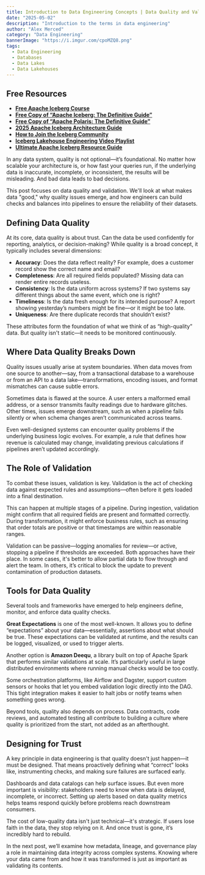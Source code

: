 ```yaml
---
title: Introduction to Data Engineering Concepts | Data Quality and Validation
date: "2025-05-02"
description: "Introduction to the terms in data engineering"
author: "Alex Merced"
category: "Data Engineering"
bannerImage: "https://i.imgur.com/cpoMZQ8.png"
tags:
  - Data Engineering
  - Databases
  - Data Lakes
  - Data Lakehouses
---
```


## Free Resources  
- **[Free Apache Iceberg Course](https://hello.dremio.com/webcast-an-apache-iceberg-lakehouse-crash-course-reg.html?utm_source=ev_external_blog&utm_medium=influencer&utm_campaign=intro_to_de&utm_content=alexmerced&utm_term=external_blog)**  
- **[Free Copy of “Apache Iceberg: The Definitive Guide”](https://hello.dremio.com/wp-apache-iceberg-the-definitive-guide-reg.html?utm_source=ev_external_blog&utm_medium=influencer&utm_campaign=intro_to_de&utm_content=alexmerced&utm_term=external_blog)**  
- **[Free Copy of “Apache Polaris: The Definitive Guide”](https://hello.dremio.com/wp-apache-polaris-guide-reg.html?utm_source=ev_external_blog&utm_medium=influencer&utm_campaign=intro_to_de&utm_content=alexmerced&utm_term=external_blog)**  
- **[2025 Apache Iceberg Architecture Guide](https://medium.com/data-engineering-with-dremio/2025-guide-to-architecting-an-iceberg-lakehouse-9b19ed42c9de)**  
- **[How to Join the Iceberg Community](https://medium.alexmerced.blog/guide-to-finding-apache-iceberg-events-near-you-and-being-part-of-the-greater-iceberg-community-0c38ae785ddb)**  
- **[Iceberg Lakehouse Engineering Video Playlist](https://youtube.com/playlist?list=PLsLAVBjQJO0p0Yq1fLkoHvt2lEJj5pcYe&si=WTSnqjXZv6Glkc3y)**  
- **[Ultimate Apache Iceberg Resource Guide](https://medium.com/data-engineering-with-dremio/ultimate-directory-of-apache-iceberg-resources-e3e02efac62e)** 

In any data system, quality is not optional—it’s foundational. No matter how scalable your architecture is, or how fast your queries run, if the underlying data is inaccurate, incomplete, or inconsistent, the results will be misleading. And bad data leads to bad decisions.

This post focuses on data quality and validation. We'll look at what makes data "good," why quality issues emerge, and how engineers can build checks and balances into pipelines to ensure the reliability of their datasets.

## Defining Data Quality

At its core, data quality is about trust. Can the data be used confidently for reporting, analytics, or decision-making? While quality is a broad concept, it typically includes several dimensions:

- **Accuracy**: Does the data reflect reality? For example, does a customer record show the correct name and email?
- **Completeness**: Are all required fields populated? Missing data can render entire records useless.
- **Consistency**: Is the data uniform across systems? If two systems say different things about the same event, which one is right?
- **Timeliness**: Is the data fresh enough for its intended purpose? A report showing yesterday’s numbers might be fine—or it might be too late.
- **Uniqueness**: Are there duplicate records that shouldn’t exist?

These attributes form the foundation of what we think of as “high-quality” data. But quality isn't static—it needs to be monitored continuously.

## Where Data Quality Breaks Down

Quality issues usually arise at system boundaries. When data moves from one source to another—say, from a transactional database to a warehouse or from an API to a data lake—transformations, encoding issues, and format mismatches can cause subtle errors.

Sometimes data is flawed at the source. A user enters a malformed email address, or a sensor transmits faulty readings due to hardware glitches. Other times, issues emerge downstream, such as when a pipeline fails silently or when schema changes aren’t communicated across teams.

Even well-designed systems can encounter quality problems if the underlying business logic evolves. For example, a rule that defines how revenue is calculated may change, invalidating previous calculations if pipelines aren’t updated accordingly.

## The Role of Validation

To combat these issues, validation is key. Validation is the act of checking data against expected rules and assumptions—often before it gets loaded into a final destination.

This can happen at multiple stages of a pipeline. During ingestion, validation might confirm that all required fields are present and formatted correctly. During transformation, it might enforce business rules, such as ensuring that order totals are positive or that timestamps are within reasonable ranges.

Validation can be passive—logging anomalies for review—or active, stopping a pipeline if thresholds are exceeded. Both approaches have their place. In some cases, it's better to allow partial data to flow through and alert the team. In others, it’s critical to block the update to prevent contamination of production datasets.

## Tools for Data Quality

Several tools and frameworks have emerged to help engineers define, monitor, and enforce data quality checks.

**Great Expectations** is one of the most well-known. It allows you to define “expectations” about your data—essentially, assertions about what should be true. These expectations can be validated at runtime, and the results can be logged, visualized, or used to trigger alerts.

Another option is **Amazon Deequ**, a library built on top of Apache Spark that performs similar validations at scale. It’s particularly useful in large distributed environments where running manual checks would be too costly.

Some orchestration platforms, like Airflow and Dagster, support custom sensors or hooks that let you embed validation logic directly into the DAG. This tight integration makes it easier to halt jobs or notify teams when something goes wrong.

Beyond tools, quality also depends on process. Data contracts, code reviews, and automated testing all contribute to building a culture where quality is prioritized from the start, not added as an afterthought.

## Designing for Trust

A key principle in data engineering is that quality doesn't just happen—it must be designed. That means proactively defining what “correct” looks like, instrumenting checks, and making sure failures are surfaced early.

Dashboards and data catalogs can help surface issues. But even more important is visibility: stakeholders need to know when data is delayed, incomplete, or incorrect. Setting up alerts based on data quality metrics helps teams respond quickly before problems reach downstream consumers.

The cost of low-quality data isn't just technical—it's strategic. If users lose faith in the data, they stop relying on it. And once trust is gone, it’s incredibly hard to rebuild.

In the next post, we’ll examine how metadata, lineage, and governance play a role in maintaining data integrity across complex systems. Knowing where your data came from and how it was transformed is just as important as validating its contents.
